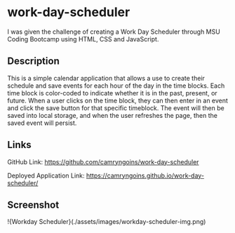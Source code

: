 # work-day-scheduler

I was given the challenge of creating a Work Day Scheduler through MSU Coding Bootcamp using HTML, CSS and JavaScript. 

## Description 

This is a simple calendar application that allows a use to create their schedule and save events for each hour of the day in the time blocks. Each time block is color-coded to indicate whether it is in the past, present, or future. When a user clicks on the time block, they can then enter in an event and click the save button for that specific timeblock. The event will then be saved into local storage, and when the user refreshes the page, then the saved event will persist. 

## Links
GitHub Link: https://github.com/camryngoins/work-day-scheduler

Deployed Application Link: https://camryngoins.github.io/work-day-scheduler/

## Screenshot 
!{Workday Scheduler}(./assets/images/workday-scheduler-img.png)
